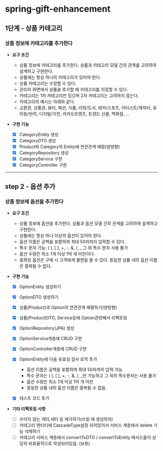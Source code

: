 # spring-gift-enhancement

## 1단계 - 상품 카테고리
### 상품 정보에 카테고리를 추가한다

- **요구 조건**
  - 상품 정보에 카테고리를 추가한다. 상품과 카테고리 모델 간의 관계를 고려하여 설계하고 구현한다. 
  - 상품에는 항상 하나의 카테고리가 있어야 한다. 
  - 상품 카테고리는 수정할 수 있다. 
  - 관리자 화면에서 상품을 추가할 때 카테고리를 지정할 수 있다. 
  - 카테고리는 1차 카테고리만 있으며 2차 카테고리는 고려하지 않는다. 
  - 카테고리의 예시는 아래와 같다.
  - 교환권, 상품권, 뷰티, 패션, 식품, 리빙/도서, 레저/스포츠, 아티스트/캐릭터, 유아동/반려, 디지털/가전, 카카오프렌즈, 트렌드 선물, 백화점, ...

- **구현 기능**
  - [X] CategoryEntity 생성
  - [X] CategoryDTO 생성
  - [X] Product와 Category의 Entity에 연관관계 매핑(양방향)
  - [X] CategoryRepository 생성
  - [X] CategoryService 구현
  - [X] CategoryController 구현

---

## step 2 - 옵션 추가
### 상품 정보에 옵션을 추가한다

- **요구 조건**
  - 상품 정보에 옵션을 추가한다. 상품과 옵션 모델 간의 관계를 고려하여 설계하고 구현한다. 
  - 상품에는 항상 하나 이상의 옵션이 있어야 한다. 
  - 옵션 이름은 공백을 포함하여 최대 50자까지 입력할 수 있다. 
  - 특수 문자 가능: ( ), [ ], +, -, &, /, _ 그 외 특수 문자 사용 불가 
  - 옵션 수량은 최소 1개 이상 1억 개 미만이다. 
  - 중복된 옵션은 구매 시 고객에게 불편을 줄 수 있다. 동일한 상품 내의 옵션 이름은 중복될 수 없다.

- **구현 기능**
  - [x] OptionEntity 생성하기
  - [x] OptionDTO 생성하기
  - [x] 상품(Product)과 Option의 연관관계 매핑하기(양방향)
  - [x] 상품(Product)DTO, Service등에 Option관련해서 리팩토링
  - [x] OptionRepository(JPA) 생성
  - [x] OptionService계층에 CRUD 구현
  - [x] OptionController계층에 CRUD 구현
  - [x] OptionEntity에 다음 유효성 검사 로직 추가
      - 옵션 이름은 공백을 포함하여 최대 50자까지 입력 가능
      - 특수 문자는 ( ), [ ], +, -, &, /, _만 가능하고 그 외의 특수문자는 사용 불가
      - 옵션 수량은 최소 1개 이상 1억 개 미만
      - 동일한 상품 내의 옵션 이름은 중복될 수 없음.
  - [x] 테스트 코드 추가



- **기타 리팩토링 사항**
  - [ ] 쓰이지 않는 게터,세터 등 제거하기(쓰일 때 생성하자)
  - [ ] 카테고리 엔티티에 CascadeType설정 되어있어서 서비스 계층에서 delete 기능 삭제하기
  - [ ] 카테고리 서비스 계층에서 convertToDTO / convertToEntity 메서드들이 상당히 비효율적으로 작성되어있음. (보류)